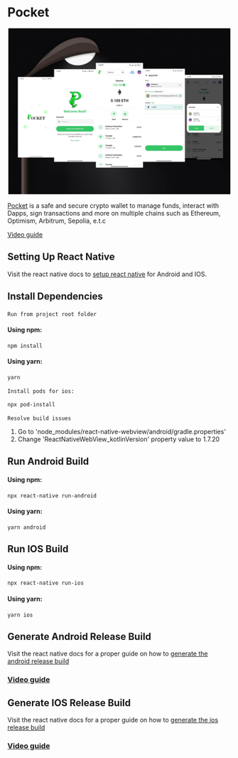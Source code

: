 # Pocket

<p align="center">
<img src="pocket.jpg" alt="Pocket" width="500">
</p>

[Pocket](https://play.google.com/store/apps/details?id=com.pocket.scaffoldwallet&pli=1) is a safe and secure crypto wallet to manage funds, interact with Dapps, sign transactions and more on multiple chains such as Ethereum, Optimism, Arbitrum, Sepolia, e.t.c

[Video guide](https://youtu.be/AoY_Um2t_wg?si=Nn-q-tu2oYKnS-RH)

## Setting Up React Native

Visit the react native docs to [setup react native](https://reactnative.dev/docs/environment-setup) for Android and IOS.

## Install Dependencies

`Run from project root folder`

#### Using npm:

```shell
npm install
```

#### Using yarn:

```shell
yarn
```

`Install pods for ios:`

```shell
npx pod-install
```

`Resolve build issues`
1. Go to 'node_modules/react-native-webview/android/gradle.properties'
2. Change 'ReactNativeWebView_kotlinVersion' property value to 1.7.20

## Run Android Build

#### Using npm:

```shell
npx react-native run-android
```

#### Using yarn:

```shell
yarn android
```

## Run IOS Build

#### Using npm:

```shell
npx react-native run-ios
```

#### Using yarn:

```shell
yarn ios
```

## Generate Android Release Build

Visit the react native docs for a proper guide on how to [generate the android release build](https://reactnative.dev/docs/signed-apk-android)

### [Video guide](https://www.youtube.com/watch?v=5tgcogEoIiQ&t=543s)

## Generate IOS Release Build

Visit the react native docs for a proper guide on how to [generate the ios release build](https://reactnative.dev/docs/publishing-to-app-store)

### [Video guide](https://www.youtube.com/watch?v=r-Z--YDrmjI)
